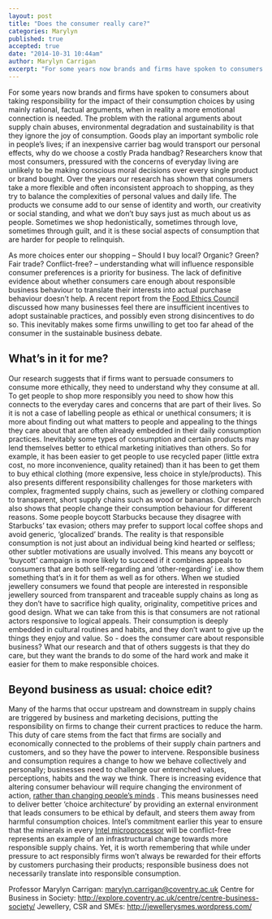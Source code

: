 ```yaml
---
layout: post
title: "Does the consumer really care?"
categories: Marylyn
published: true
accepted: true
date: "2014-10-31 10:44am"
author: Marylyn Carrigan
excerpt: "For some years now brands and firms have spoken to consumers about taking responsibility for the impact of their consumption choices by using mainly rational, factual arguments, when in reality a more emotional connection is needed."
---
```


For some years now brands and firms have spoken to consumers about taking responsibility for the impact of their consumption choices by using mainly rational, factual arguments, when in reality a more emotional connection is needed. The problem with the rational arguments about supply chain abuses, environmental degradation and sustainability is that they ignore the joy of consumption. Goods play an important symbolic role in people’s lives; if an inexpensive carrier bag would transport our personal effects, why do we choose a costly Prada handbag? Researchers know that most consumers, pressured with the concerns of everyday living are unlikely to be making conscious moral decisions over every single product or brand bought. Over the years our research has shown that consumers take a more flexible and often inconsistent approach to shopping, as they try to balance the complexities of personal values and daily life.  The products we consume add to our sense of identity and worth, our creativity or social standing, and what we don’t buy says just as much about us as people. Sometimes we shop hedonistically, sometimes through love, sometimes through guilt, and it is these social aspects of consumption that are harder for people to relinquish.

As more choices enter our shopping – Should I buy local? Organic? Green? Fair trade? Conflict-free? – understanding what will influence responsible consumer preferences is a priority for business. The lack of definitive evidence about whether consumers care enough about responsible business behaviour to translate their interests into actual purchase behaviour doesn’t help. A recent report from the [Food Ethics Council](http://www.foodethicscouncil.org/power/beyond-business-as-usual.html)  discussed how many businesses feel there are insufficient incentives to adopt sustainable practices, and possibly even strong disincentives to do so. This inevitably makes some firms unwilling to get too far ahead of the consumer in the sustainable business debate. 

## What’s in it for me?
Our research suggests that if firms want to persuade consumers to consume more ethically, they need to understand why they consume at all.  To get people to shop more responsibly you need to show how this connects to the everyday cares and concerns that are part of their lives. So it is not a case of labelling people as ethical or unethical consumers; it is more about finding out what matters to people and appealing to the things they care about that are often already embedded in their daily consumption practices. Inevitably some types of consumption and certain products may lend themselves better to ethical marketing initiatives than others. So for example, it has been easier to get people to use recycled paper (little extra cost, no more inconvenience, quality retained) than it has been to get them to buy ethical clothing (more expensive, less choice in style/products). This also presents different responsibility challenges for those marketers with complex, fragmented supply chains, such as jewellery or clothing compared to transparent, short supply chains such as wood or bananas. 
Our research also shows that people change their consumption behaviour for different reasons. Some people boycott Starbucks because they disagree with Starbucks’ tax evasion; others may prefer to support local coffee shops and avoid generic, ‘glocalized’ brands. The reality is that responsible consumption is not just about an individual being kind hearted or selfless; other subtler motivations are usually involved.  This means any boycott or ‘buycott’ campaign is more likely to succeed if it combines appeals to consumers that are both self-regarding and ‘other-regarding’ i.e. show them something that’s in it for them as well as for others. When we studied jewellery consumers we found that people are interested in responsible jewellery sourced from transparent and traceable supply chains as long as they don’t have to sacrifice high quality, originality, competitive prices and good design. What we can take from this is that consumers are not rational actors responsive to logical appeals. Their consumption is deeply embedded in cultural routines and habits, and they don’t want to give up the things they enjoy and value. So - does the consumer care about responsible business? What our research and that of others suggests is that they do care, but they want the brands to do some of the hard work and make it easier for them to make responsible choices.

## Beyond business as usual: choice edit?
Many of the harms that occur upstream and downstream in supply chains are triggered by business and marketing decisions, putting the responsibility on firms to change their current practices to reduce the harm. This duty of care stems from the fact that firms are socially and economically connected to the problems of their supply chain partners and customers, and so they have the power to intervene. Responsible business and consumption requires a change to how we behave collectively and personally; businesses need to challenge our entrenched values, perceptions, habits and the way we think. There is increasing evidence that altering consumer behaviour will require changing the environment of action, [rather than changing people’s minds](http://www.discoversociety.org/2013/10/01/sustainable-consumption-and-behaviour-change/) . This means businesses need to deliver better ‘choice architecture’ by providing an external environment that leads consumers to be ethical by default, and steers them away from harmful consumption choices. Intel’s commitment earlier this year to ensure that the minerals in every [Intel microprocessor](http://www.theguardian.com/sustainable-business/intel-conflict-minerals-ces-congo-electronics) will be conflict-free represents an example of an infrastructural change towards more responsible supply chains. Yet, it is worth remembering that while under pressure to act responsibly firms won’t always be rewarded for their efforts by customers purchasing their products; responsible business does not necessarily translate into responsible consumption.

Professor Marylyn Carrigan: marylyn.carrigan@coventry.ac.uk 
Centre for Business in Society: http://explore.coventry.ac.uk/centre/centre-business-society/
Jewellery, CSR and SMEs: http://jewellerysmes.wordpress.com/

